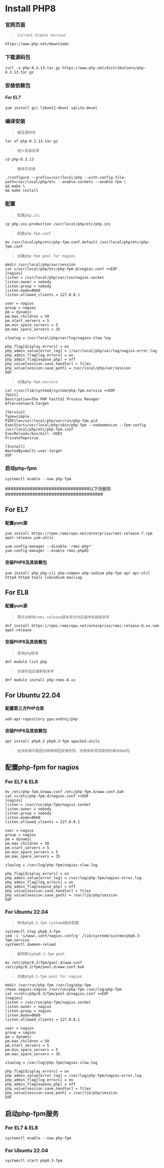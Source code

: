 # Install PHP8

### 官网页面
>`Current Stable Version`
```shell
https://www.php.net/downloads
```

### 下载源码包
```shell
curl -o php-8.3.13.tar.gz https://www.php.net/distributions/php-8.3.13.tar.gz
```

### 安装依赖包
#### ***For EL7***
```shell
yum install gcc libxml2-devel sqlite-devel
```

### 编译安装
>`解压源码包`
```shell
tar xf php-8.3.13.tar.gz
```
>`进入安装目录`
```shell
cd php-8.3.13
```
>`编译并安装`
```shell
./configure --prefix=/usr/local/php --with-config-file-path=/usr/local/php/etc --enable-sockets --enable-fpm \
&& make \
&& make install
```

### 配置
>`配置php.ini`
```shell
cp php.ini-production /usr/local/php/etc/php.ini
```
>`配置php-fpm.conf`
```shell
mv /usr/local/php/etc/php-fpm.conf.default /usr/local/php/etc/php-fpm.conf
```
>`创建php-fpm pool for nagios`
```shell
mkdir /usr/local/php/var/session
cat >/usr/local/php/etc/php-fpm.d/nagios.conf <<EOF
[nagios]
listen = /usr/local/php/var/run/nagios.socket
listen.owner = nobody
listen.group = nobody
listen.mode=0660
listen.allowed_clients = 127.0.0.1

user = nagios
group = nagios
pm = dynamic
pm.max_children = 50
pm.start_servers = 5
pm.min_spare_servers = 5
pm.max_spare_servers = 35

slowlog = /usr/local/php/var/log/nagios-slow.log

php_flag[display_errors] = on
php_admin_value[error_log] = //usr/local/php/var/log/nagios-error.log
php_admin_flag[log_errors] = on
php_admin_flag[expose_php] = off
php_value[session.save_handler] = files
php_value[session.save_path] = /usr/local/php/var/session
EOF
```
>`创建php-fpm.service`
```shell
cat >/usr/lib/systemd/system/php-fpm.service <<EOF
[Unit]
Description=The PHP FastCGI Process Manager
After=network.target

[Service]
Type=simple
PIDFile=/usr/local/php/var/run/php-fpm.pid
ExecStart=/usr/local/php/sbin/php-fpm --nodaemonize --fpm-config /usr/local/php/etc/php-fpm.conf
ExecReload=/bin/kill -USR2
PrivateTmp=true

[Install]
WantedBy=multi-user.target
EOF
```

### 启动php-fpm
```shell
systemctl enable --now php-fpm
```

###############################以下待删除####################################

## For EL7
#### 配置yum源
```shell
yum install https://rpms.remirepo.net/enterprise/remi-release-7.rpm epel-release yum-utils
```
```shell
yum-config-manager --disable 'remi-php*'
yum-config-manager --enable remi-php83
```

#### 安装PHP8及其依赖包
```shell
yum install php php-cli php-common php-sodium php-fpm apr apr-util httpd httpd-tools libsodium mailcap
```

## For EL8
#### 配置yum源
>`需手动修改remi-release版本号为对应操作系统版本号`
```shell
dnf install https://rpms.remirepo.net/enterprise/remi-release-8.xx.rpm epel-release
```

#### 安装PHP8及其依赖包
>`查询php版本`
```shell
dnf module list php
```
>`安装时指定最新版本号`
```shell
dnf module install php:remi-8.xx
```

## For Ubuntu 22.04
#### 配置第三方PHP仓库
```shell
add-apt-repository ppa:ondrej/php
```

#### 安装PHP8及其依赖包
```shell
apt install php8.3 php8.3-fpm apache2-utils
```
>`在线安装可能因为网络原因安装失败，可使用本项目提供的离线deb包`


## 配置php-fpm for nagios
### For EL7 & EL8
```shell
mv /etc/php-fpm.d/www.conf /etc/php-fpm.d/www.conf.bak
cat >>/etc/php-fpm.d/nagios.conf <<EOF
[nagios]	
listen = /var/run/php-fpm/nagios.socket
listen.owner = nobody
listen.group = nobody
listen.mode=0660
listen.allowed_clients = 127.0.0.1

user = nagios
group = nagios
pm = dynamic
pm.max_children = 50
pm.start_servers = 5
pm.min_spare_servers = 5
pm.max_spare_servers = 35

slowlog = /var/log/php-fpm/nagios-slow.log

php_flag[display_errors] = on
php_admin_value[error_log] = /var/log/php-fpm/nagios-error.log
php_admin_flag[log_errors] = on
php_admin_flag[expose_php] = off
php_value[session.save_handler] = files
php_value[session.save_path] = /var/lib/php/session
EOF
```

### For Ubuntu 22.04
>`修改php8.3-fpm systemd服务配置`
```shell
systemctl stop php8.3-fpm
sed -i 's/www\.conf/nagios.conf/g' /lib/systemd/system/php8.3-fpm.service
systemctl daemon-reload
```
>`删除默认php8.3-fpm pool`
```shell
mv /etc/php/8.3/fpm/pool.d/www.conf /etc/php/8.3/fpm/pool.d/www.conf.bak
```
>`创建php8.3-fpm pool for nagios`
```shell
mkdir /var/run/php-fpm /var/log/php-fpm
chown nagios:nagios /var/run/php-fpm /var/log/php-fpm
cat >>/etc/php/8.3/fpm/pool.d/nagios.conf <<EOF
[nagios]
listen = /var/run/php-fpm/nagios.socket
listen.owner = nagios
listen.group = nagios
listen.mode=0660
listen.allowed_clients = 127.0.0.1

user = nagios
group = nagios
pm = dynamic
pm.max_children = 50
pm.start_servers = 5
pm.min_spare_servers = 5
pm.max_spare_servers = 35

slowlog = /var/log/php-fpm/nagios-slow.log

php_flag[display_errors] = on
php_admin_value[error_log] = /var/log/php-fpm/nagios-error.log
php_admin_flag[log_errors] = on
php_admin_flag[expose_php] = off
php_value[session.save_handler] = files
php_value[session.save_path] = /var/lib/php/session
EOF
```

## 启动php-fpm服务
### For EL7 & EL8
```shell
systemctl enable --now php-fpm
```

### For Ubuntu 22.04
```shell
systemctl start php8.3-fpm
```
